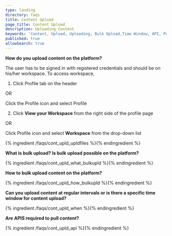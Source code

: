 ```yaml
---
type: landing
directory: faqs
title: Content Upload
page_title: Content Upload
description: Uploading Content
keywords: 'Content, Upload, Uploading, Bulk Upload,Time Window, API, Pull content  '
published: true
allowSearch: true
---
```



**How do you upload content on the platform?**

The user has to be signed in with registered credentials and should be on his/her workspace. 
To access workspace,

 1. Click Profile tab on the header

 OR

 Click the Profile icon and select Profile
 
 2. Click **View your Workspace** from the right side of the profile page

 OR

 Click Profile icon and select **Workspace** from the drop-down list

{% ingredient /faqs/cont_upld_upldfiles %}{% endingredient %}

**What is bulk upload? Is bulk upload possible on the platform?**

{% ingredient /faqs/cont_upld_what_bulkupld %}{% endingredient %}

**How to bulk upload content on the platform?**

{% ingredient /faqs/cont_upld_how_bulkupld %}{% endingredient %}

**Can you upload content at regular intervals or is there a specific time window for content upload?**

{% ingredient /faqs/cont_upld_when %}{% endingredient %}

**Are APIS required to pull content?**

{% ingredient /faqs/cont_upld_api %}{% endingredient %}
